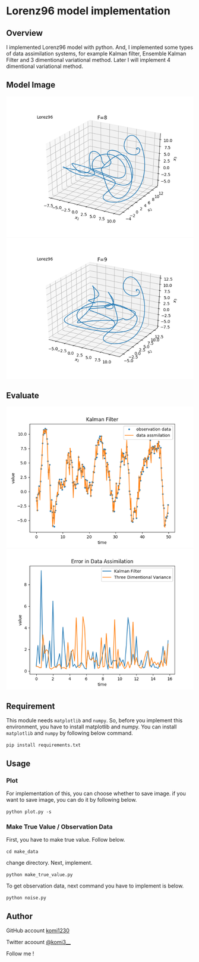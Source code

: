 # Lorenz96 model implementation

## Overview
I implemented Lorenz96 model with python.
And, I implemented some types of data assimilation systems, for example Kalman filter, Ensemble Kalman Filter and 3 dimentional variational method.
Later I will implement 4 dimentional variational method.

## Model Image
![look8](images/Lorenz_F_8.png)
![look9](images/Lorenz_F_9.png)

## Evaluate
![look9](images/kalman_50.png)
![look8](images/error_in_assimilation.png)

## Requirement
This module needs `matplotlib` and `numpy`.
So, before you implement this environment, you have to install matplotlib and numpy.
You can install `matplotlib` and `numpy` by following below command.

`pip install requirements.txt`

## Usage
### Plot
For implementation of this, you can choose whether to save image.
if you want to save image, you can do it by following below.

`python plot.py -s`

### Make True Value / Observation Data
First, you have to make true value.
Follow below.

`cd make_data`

change directory. Next, implement.

`python make_true_value.py`

To get observation data, next command you have to implement is below.

`python noise.py`

## Author
GitHub account
[komi1230](https://github.com/komi1230)

Twitter acoount
[@komi3__](https://twitter.com/komi3__)

Follow me !
